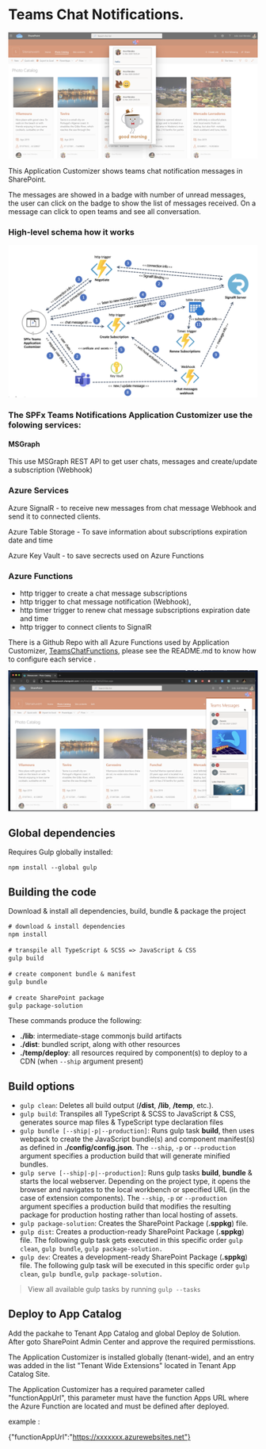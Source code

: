 # Teams Chat Notifications.

![signalR](./assets/TeamsNotification.png)


This Application Customizer shows teams chat notification messages in SharePoint.

The messages are showed in a badge with number of unread messages, the user can click on the badge to show the list of messages received.
On a message can click to open teams and see all conversation.


### High-level schema how it works

![signalR](./assets/diagram.png)
 

### The SPFx Teams Notifications Application Customizer use the folowing services:

#### MSGraph

This use MSGraph REST API to get user chats, messages and create/update a subscription (Webhook)


### Azure Services 

Azure SignalR - to receive new messages from chat message Webhook and send it to connected clients.

Azure Table Storage - To save information about subscriptions expiration date and time 

Azure Key Vault  - to save secrects used on Azure Functions

### Azure Functions 
    
- http trigger to create a chat message subscriptions
- http trigger to chat message notification (Webhook),
- http timer trigger to renew chat message subscriptions expiration date and time
- http trigger to connect clients to SignalR 

There is a Github Repo  with all Azure Functions used by Application Customizer, [TeamsChatFunctions](https://github.com/joaojmendes/teamsChatNotificationsFunctions), please see the README.md to know how to configure each service .


![signalR](./assets/teams2.png)


## Global dependencies

Requires Gulp globally installed:

```shell
npm install --global gulp
```

## Building the code

Download & install all dependencies, build, bundle & package the project

```shell
# download & install dependencies
npm install

# transpile all TypeScript & SCSS => JavaScript & CSS
gulp build

# create component bundle & manifest
gulp bundle

# create SharePoint package
gulp package-solution
```

These commands produce the following:

- **./lib**: intermediate-stage commonjs build artifacts
- **./dist**: bundled script, along with other resources
- **./temp/deploy**: all resources required by component(s) to deploy to a CDN (when `--ship` argument present)

## Build options

- `gulp clean`: Deletes all build output (**/dist**, **/lib**, **/temp**, etc.).
- `gulp build`: Transpiles all TypeScript & SCSS to JavaScript & CSS, generates source map files & TypeScript type declaration files
- `gulp bundle [--ship|-p|--production]`: Runs gulp task **build**, then uses webpack to create the JavaScript bundle(s) and component manifest(s) as defined in **./config/config.json**. The `--ship`, `-p` or `--production` argument specifies a production build that will generate minified bundles.
- `gulp serve [--ship|-p|--production]`: Runs gulp tasks **build**, **bundle** & starts the local webserver. Depending on the project type, it opens the browser and navigates to the local workbench or specified URL (in the case of extension components). The `--ship`, `-p` or `--production` argument specifies a production build that modifies the resulting package for production hosting rather than local hosting of assets.
- `gulp package-solution`: Creates the SharePoint Package (**.sppkg**) file.
- `gulp dist`: Creates a production-ready SharePoint Package (**.sppkg**) file. The following gulp task gets executed in this specific order `gulp clean`, `gulp bundle`, `gulp package-solution.`
- `gulp dev`: Creates a development-ready SharePoint Package (**.sppkg**) file. The following gulp task will be executed in this specific order `gulp clean`, `gulp bundle`, `gulp package-solution.`

> View all available gulp tasks by running `gulp --tasks`

##  Deploy to App Catalog

Add the packahe to Tenant App Catalog and global Deploy de Solution.  After goto SharePoint Admin Center and approve the required permisstions. 

The Application Customizer is installed globally (tenant-wide), and an entry was added in the list "Tenant Wide Extensions" located in Tenant App Catalog Site. 

The Application Customizer has a required parameter called "functionAppUrl", this parameter must have the function Apps URL where the Azure Function are located and must be defined after deployed.

example :

{"functionAppUrl":"https://xxxxxxx.azurewebsites.net"}
